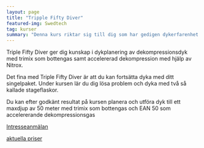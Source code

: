 ```yaml
---
layout: page
title: "Tripple Fifty Diver"
featured-img: Swedtech
tag: kurser
summary: "Denna kurs riktar sig till dig som har gedigen dykerfarenhet med singelflaska men vill vidare och göra riktigt bra dyk utan att behöva skaffa dubbelpaket."
---
```


Triple Fifty Diver ger dig kunskap i dykplanering av dekompressionsdyk med trimix som bottengas samt accelererad dekompression med hjälp av Nitrox.

Det fina med Triple Fifty Diver är att du kan fortsätta dyka med ditt singelpaket. Under kursen lär du dig lösa problem och dyka med två så kallade stageflaskor.

Du kan efter godkänt resultat på kursen planera och utföra dyk till ett maxdjup av 50 meter med trimix som bottengas och EAN 50 som accelererande dekompressionsgas

[Intresseanmälan](mailto:{{site.email}})

[aktuella priser](/kursutbud/priser)
